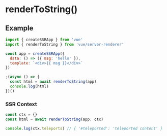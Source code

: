 # renderToString()

## Example

```javascript
import { createSSRApp } from 'vue'
import { renderToString } from 'vue/server-renderer'

const app = createSSRApp({
  data: () => ({ msg: 'hello' }),
  template: `<div>{{ msg }}</div>`
})

;(async () => {
  const html = await renderToString(app)
  console.log(html)
})()
```

### SSR Context

```javascript
const ctx = {}
const html = await renderToString(app, ctx)

console.log(ctx.teleports) // { '#teleported': 'teleported content' }
``` 
